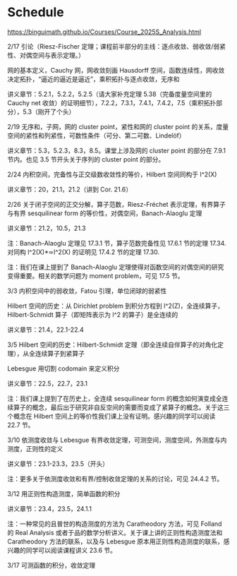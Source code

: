# Schedule

<https://binguimath.github.io/Courses/Course_2025S_Analysis.html>

2/17 引论（Riesz-Fischer 定理；课程前半部分的主线：逐点收敛、弱收敛/弱紧性、对偶空间与表示定理。）

网的基本定义，Cauchy 网，网收敛刻画 Hausdorff 空间，函数连续性，网收敛决定拓扑，“逼近的逼近是逼近”，乘积拓扑与逐点收敛，无序和

讲义章节：5.2.1，5.2.2，5.2.5（请大家补充定理 5.38（完备度量空间里的 Cauchy net 收敛）的证明细节），7.2.2，7.3.1，7.4.1，7.4.2，7.5（乘积拓扑部分），5.3（刚开了个头）

2/19 无序和，子网，网的 cluster point，紧性和网的 cluster point 的关系，度量空间的紧性和列紧性，可数性条件（可分、第二可数、Lindelöf）

讲义章节：5.3，5.2.3，8.3，8.5。课堂上涉及网的 cluster point 的部分在 7.9.1 节内。也见 3.5 节开头关于序列的 cluster point 的部分。

2/24 内积空间，完备性与正交级数收敛性的等价，Hilbert 空间同构于 l^2(X)

讲义章节：20，21.1，21.2（讲到 Cor. 21.6）

2/26 关于闭子空间的正交分解，算子范数，Riesz-Fréchet 表示定理，有界算子与有界 sesquilinear form 的等价性，对偶空间，Banach-Alaoglu 定理

讲义章节：21.2，10.5，21.3

注：Banach-Alaoglu 定理见 17.3.1 节，算子范数完备性见 17.6.1 节的定理 17.34. 对同构 l^2(X)*≃l^2(X) 的证明见 17.4.2 节的定理 17.30.

注：我们在课上提到了 Banach-Alaoglu 定理使得对函数空间的对偶空间的研究变得重要。相关的数学问题为 moment problem，可见 17.5 节。

3/3 内积空间中的弱收敛，Fatou 引理，单位闭球的弱紧性

Hilbert 空间的历史：从 Dirichlet problem 到积分方程到 l^2(Z)，全连续算子，Hilbert-Schmidt 算子（即矩阵表示为 l^2 的算子）是全连续的

讲义章节：21.4，22.1-22.4

3/5 Hilbert 空间的历史：Hilbert-Schmidt 定理（即全连续自伴算子的对角化定理），从全连续算子到紧算子

Lebesgue 用切割 codomain 来定义积分

讲义章节：22.5，22.7，23.1

注：我们课上提到了在历史上，全连续 sesquilinear form 的概念如何演变成全连续算子的概念，最后出于研究非自反空间的需要而变成了紧算子的概念。关于这三个概念在 Hilbert 空间上的等价性我们课上没有证明。感兴趣的同学可以阅读 22.7 节。

3/10 依测度收敛与 Lebesgue 有界收敛定理，可测空间，测度空间，外测度与内测度，正则性的定义

讲义章节：23.1-23.3，23.5（开头）

注：更多关于依测度收敛和有界/控制收敛定理的关系的讨论，可见 24.4.2 节。

3/12 用正则性构造测度，简单函数的积分

讲义章节：23.4，23.5，24.1.1

注：一种常见的且普世的构造测度的方法为 Caratheodory 方法，可见 Folland 的 Real Analysis 或者于品的数学分析讲义。关于课上讲的正则性构造测度法和 Caratheodory 方法的联系，以及与 Lebesgue 原本用正则性构造测度的联系，感兴趣的同学可以阅读课程讲义 23.6 节。

3/17 可测函数的积分，收敛定理